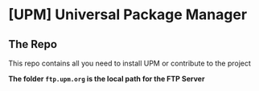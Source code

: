 # [UPM] Universal Package Manager


## The Repo

This repo contains all you need to install UPM or contribute to the project

**The folder `ftp.upm.org` is the local path for the FTP Server**
